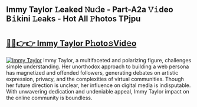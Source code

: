 ## Immy Taylor 𝙻eaked 𝙽u𝚍e - Part-A2a 𝚅𝚒deo B𝚒kini 𝙻eaks - Hot All 𝙿hotos TPjpu

# <h2><a href="http://ld6s4a.urlbe.top/?page=Immy+Taylor">🔗🔗👉👉 Immy Taylor P𝚑oto𝚜Vid𝚎o</a></h2>

[![Immy Taylor](https://i.imgur.com/eBuTRDB.gif)](http://ld6s4a.urlbe.top/?page=Immy+Taylor)
Immy Taylor, a multifaceted and polarizing figure, challenges simple understanding. Her unorthodox approach to building a web persona has magnetized and offended followers, generating debates on artistic expression, privacy, and the complexities of virtual communities. Though her future direction is unclear, her influence on digital media is indisputable. With unwavering dedication and undeniable appeal, Immy Taylor impact on the online community is boundless.
